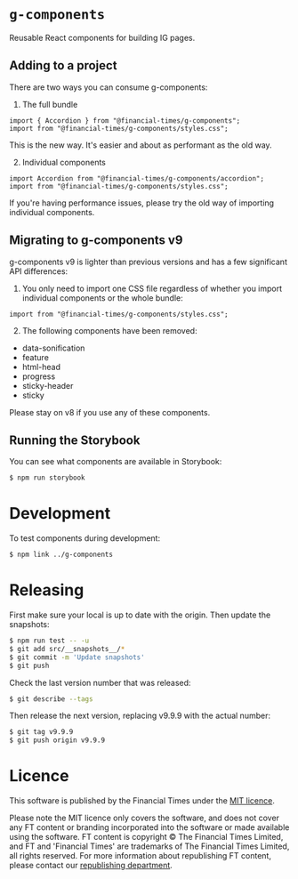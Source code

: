 # `g-components`

Reusable React components for building IG pages.

## Adding to a project

There are two ways you can consume g-components:

1. The full bundle

```
import { Accordion } from "@financial-times/g-components";
import from "@financial-times/g-components/styles.css";
```

This is the new way. It's easier and about as performant as the old way.

2. Individual components

```
import Accordion from "@financial-times/g-components/accordion";
import from "@financial-times/g-components/styles.css";
```

If you're having performance issues, please try the old way of importing individual components.

## Migrating to g-components v9

g-components v9 is lighter than previous versions and has a few significant API differences:

1. You only need to import one CSS file regardless of whether you import individual components or the whole bundle:

```
import from "@financial-times/g-components/styles.css";
```

2. The following components have been removed:

- data-sonification
- feature
- html-head
- progress
- sticky-header
- sticky

Please stay on v8 if you use any of these components.

## Running the Storybook

You can see what components are available in Storybook:

```bash
$ npm run storybook
```

# Development

To test components during development:

```bash
$ npm link ../g-components
```

# Releasing

First make sure your local is up to date with the origin. Then update the snapshots:

```bash
$ npm run test -- -u
$ git add src/__snapshots__/*
$ git commit -m 'Update snapshots'
$ git push
```

Check the last version number that was released:

```bash
$ git describe --tags
```

Then release the next version, replacing v9.9.9 with the actual number:

```bash
$ git tag v9.9.9
$ git push origin v9.9.9
```

# Licence

This software is published by the Financial Times under the [MIT licence](https://opensource.org/licenses/MIT).

Please note the MIT licence only covers the software, and does not cover any FT content or branding incorporated into the software or made available using the software. FT content is copyright © The Financial Times Limited, and FT and 'Financial Times' are trademarks of The Financial Times Limited, all rights reserved. For more information about republishing FT content, please contact our [republishing department](https://ft.com/republishing).
